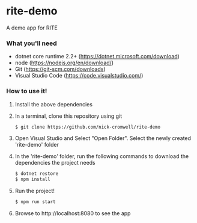# rite-demo

A demo app for RITE

### What you'll need

- dotnet core runtime 2.2+ (https://dotnet.microsoft.com/download)
- node (https://nodejs.org/en/download/)
- Git (https://git-scm.com/downloads)
- Visual Studio Code (https://code.visualstudio.com/)

### How to use it!

1. Install the above dependencies

2. In a terminal, clone this repository using git

   ```sh
   $ git clone https://github.com/nick-cromwell/rite-demo
   ```

3. Open Visual Studio and Select "Open Folder". Select the newly created 'rite-demo' folder

4. In the 'rite-demo' folder, run the following commands to download the dependencies the project needs

   ```sh
   $ dotnet restore
   $ npm install
   ```

5. Run the project!

   ```sh
   $ npm run start
   ```

6. Browse to http://localhost:8080 to see the app

